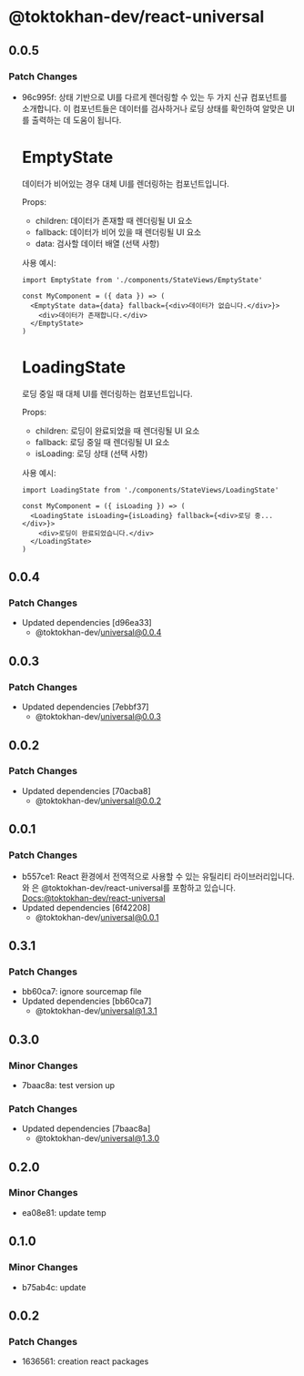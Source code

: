# @toktokhan-dev/react-universal

## 0.0.5

### Patch Changes

- 96c995f: 상태 기반으로 UI를 다르게 렌더링할 수 있는 두 가지 신규 컴포넌트를 소개합니다. 이 컴포넌트들은 데이터를 검사하거나 로딩 상태를 확인하여 알맞은 UI를 출력하는 데 도움이 됩니다.

  # EmptyState

  데이터가 비어있는 경우 대체 UI를 렌더링하는 컴포넌트입니다.

  Props:

  - children: 데이터가 존재할 때 렌더링될 UI 요소
  - fallback: 데이터가 비어 있을 때 렌더링될 UI 요소
  - data: 검사할 데이터 배열 (선택 사항)

  사용 예시:

  ```tsx
  import EmptyState from './components/StateViews/EmptyState'

  const MyComponent = ({ data }) => (
    <EmptyState data={data} fallback={<div>데이터가 없습니다.</div>}>
      <div>데이터가 존재합니다.</div>
    </EmptyState>
  )
  ```

  # LoadingState

  로딩 중일 때 대체 UI를 렌더링하는 컴포넌트입니다.

  Props:

  - children: 로딩이 완료되었을 때 렌더링될 UI 요소
  - fallback: 로딩 중일 때 렌더링될 UI 요소
  - isLoading: 로딩 상태 (선택 사항)

  사용 예시:

  ```tsx
  import LoadingState from './components/StateViews/LoadingState'

  const MyComponent = ({ isLoading }) => (
    <LoadingState isLoading={isLoading} fallback={<div>로딩 중...</div>}>
      <div>로딩이 완료되었습니다.</div>
    </LoadingState>
  )
  ```

## 0.0.4

### Patch Changes

- Updated dependencies [d96ea33]
  - @toktokhan-dev/universal@0.0.4

## 0.0.3

### Patch Changes

- Updated dependencies [7ebbf37]
  - @toktokhan-dev/universal@0.0.3

## 0.0.2

### Patch Changes

- Updated dependencies [70acba8]
  - @toktokhan-dev/universal@0.0.2

## 0.0.1

### Patch Changes

- b557ce1: React 환경에서 전역적으로 사용할 수 있는 유틸리티 라이브러리입니다. 와 은 @toktokhan-dev/react-universal를 포함하고 있습니다.
  [Docs:@toktokhan-dev/react-universal](https://toktokhan-dev-docs.vercel.app/docs/react-universal)
- Updated dependencies [6f42208]
  - @toktokhan-dev/universal@0.0.1

## 0.3.1

### Patch Changes

- bb60ca7: ignore sourcemap file
- Updated dependencies [bb60ca7]
  - @toktokhan-dev/universal@1.3.1

## 0.3.0

### Minor Changes

- 7baac8a: test version up

### Patch Changes

- Updated dependencies [7baac8a]
  - @toktokhan-dev/universal@1.3.0

## 0.2.0

### Minor Changes

- ea08e81: update temp

## 0.1.0

### Minor Changes

- b75ab4c: update

## 0.0.2

### Patch Changes

- 1636561: creation react packages
